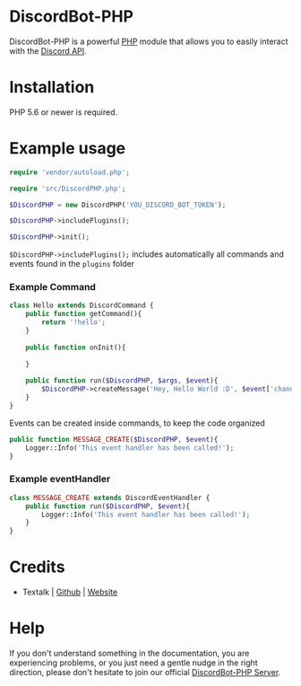 # DiscordBot-PHP
DiscordBot-PHP is a powerful [PHP](https://github.com/php) module that allows you to easily interact with the [Discord API](https://discordapp.com/developers/docs/intro).

# Installation
PHP 5.6 or newer is required.

# Example usage
```PHP
require 'vendor/autoload.php';

require 'src/DiscordPHP.php';

$DiscordPHP = new DiscordPHP('YOU_DISCORD_BOT_TOKEN');

$DiscordPHP->includePlugins();

$DiscordPHP->init();
```

``$DiscordPHP->includePlugins();`` includes automatically all commands and events found in the ``plugins`` folder

### Example Command

```PHP
class Hello extends DiscordCommand {
    public function getCommand(){
        return '!hello';
    }
  
    public function onInit(){
        
    }
	
    public function run($DiscordPHP, $args, $event){
        $DiscordPHP->createMessage('Hey, Hello World :D', $event['channel_id']);
    }
}
```

Events can be created inside commands, to keep the code organized

```PHP
public function MESSAGE_CREATE($DiscordPHP, $event){
    Logger::Info('This event handler has been called!');
}
```

### Example eventHandler

```PHP
class MESSAGE_CREATE extends DiscordEventHandler {
    public function run($DiscordPHP, $event){
        Logger::Info('This event handler has been called!');
    }
}
```

# Credits
* Textalk | [Github](https://github.com/Textalk) | [Website](https://www.textalk.se/) 

# Help
If you don't understand something in the documentation, you are experiencing problems, or you just need a gentle nudge in the right direction, please don't hesitate to join our official [DiscordBot-PHP Server](https://discord.snowdev.com.br).
